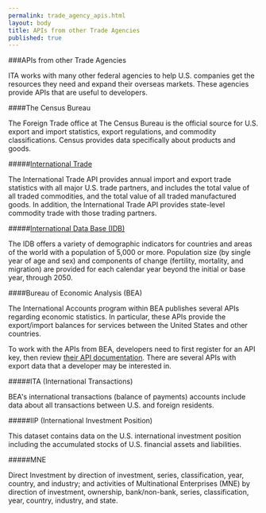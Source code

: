 ```yaml
---
permalink: trade_agency_apis.html
layout: body
title: APIs from other Trade Agencies
published: true
---
```



###APIs from other Trade Agencies

ITA works with many other federal agencies to help U.S. companies get the resources they need and expand their overseas markets.  These agencies provide APIs that are useful to developers. 

####The Census Bureau

The Foreign Trade office at The Census Bureau is the official source for U.S. export and import statistics, export regulations, and commodity classifications.  Census provides data specifically about products and goods.

#####[International Trade](http://www.census.gov/data/developers/data-sets/international-trade.html)

The International Trade API provides annual import and export trade statistics with all major U.S. trade partners, and includes the total value of all traded commodities, and the total value of all traded manufactured goods. In addition, the International Trade API provides state-level commodity trade with those trading partners.

#####[International Data Base (IDB)](http://www.census.gov/data/developers/data-sets/international-database.html)

The IDB offers a variety of demographic indicators for countries and areas of the world with a population of 5,000 or more.  Population size (by single year of age and sex) and components of change (fertility, mortality, and migration) are provided for each calendar year beyond the initial or base year, through 2050.

####Bureau of Economic Analysis (BEA)

The International Accounts program within BEA publishes several APIs regarding economic statistics.  In particular, these APIs provide the export/import balances for services between the United States and other countries.

To work with the APIs from BEA, developers need to first register for an API key, then review [their API documentation](http://www.bea.gov/API/bea_web_service_api_user_guide.htm).  There are several APIs with export data that a developer may be interested in.

#####ITA (International Transactions)

BEA's international transactions (balance of payments) accounts include data about all transactions between U.S. and foreign residents. 

#####IIP (International Investment Position)

This dataset contains data on the U.S. international investment position including the accumulated stocks of U.S. financial assets and liabilities.

#####MNE

Direct Investment by direction of investment, series, classification, year, country, and industry; and activities of Multinational Enterprises (MNE) by direction of investment, ownership, bank/non-bank, series, classification, year, country, industry, and state.
